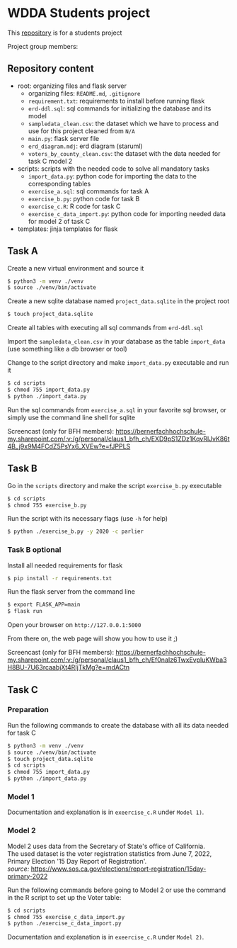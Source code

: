 # WDDA Students project

This [repository](https://github.com/HaKePlan/bfh-wdda) is for a students project

Project group members:

## Repository content
* root: organizing files and flask server
  * organizing files: `README.md`, `.gitignore`
  * `requirement.txt`: requirements to install before running flask
  * `erd-ddl.sql`: sql commands for initializing the database and its model
  * `sampledata_clean.csv`: the dataset which we have to process and use for this project cleaned from `N/A`
  * `main.py`: flask server file
  * `erd_diagram.mdj`: erd diagram (staruml)
  * `voters_by_county_clean.csv`: the dataset with the data needed for task C model 2
* scripts: scripts with the needed code to solve all mandatory tasks
  * `import_data.py`: python code for importing the data to the corresponding tables
  * `exercise_a.sql`: sql commands for task A
  * `exercise_b.py`: python code for task B
  * `exercise_c.R`: R code for task C
  * `exercise_c_data_import.py`: python code for importing needed data for model 2 of task C
* templates: jinja templates for flask

## Task A
Create a new virtual environment and source it
```bash
$ python3 -m venv ./venv
$ source ./venv/bin/activate
```

Create a new sqlite database named `project_data.sqlite` in the project root
```bash
$ touch project_data.sqlite
```

Create all tables with executing all sql commands from `erd-ddl.sql`

Import the `sampledata_clean.csv` in your database as the table `import_data` (use something like a db browser or tool)

<div style="page-break-after: always;"></div>

Change to the script directory and make `import_data.py` executable and run it
```bash
$ cd scripts
$ chmod 755 import_data.py
$ python ./import_data.py
```

Run the sql commands from `exercise_a.sql` in your favorite sql browser, or simply use the command line shell for sqlite

Screencast (only for BFH members): https://bernerfachhochschule-my.sharepoint.com/:v:/g/personal/claus1_bfh_ch/EXD9pS1ZDz1KqvRlJvK86t4B_j9x9M4FCdZ5PsYx6_XVEw?e=fJPPLS

## Task B
Go in the `scripts` directory and make the script `exercise_b.py` executable
```bash
$ cd scripts
$ chmod 755 exercise_b.py
```

Run the script with its necessary flags (use `-h` for help)
```bash
$ python ./exercise_b.py -y 2020 -c parlier
```

### Task B optional
Install all needed requirements for flask
```bash
$ pip install -r requirements.txt
```

Run the flask server from the command line
```bash
$ export FLASK_APP=main
$ flask run
```

Open your browser on `http://127.0.0.1:5000`

From there on, the web page will show you how to use it ;)

Screencast (only for BFH members): https://bernerfachhochschule-my.sharepoint.com/:v:/g/personal/claus1_bfh_ch/Ef0naIz6TwxEvpluKWba3H8BU-7U63rcaabjXt4RIjTkMg?e=mdACtn

<div style="page-break-after: always;"></div>

## Task C
### Preparation
Run the following commands to create the database with all its data needed for task C
```bash
$ python3 -m venv ./venv
$ source ./venv/bin/activate
$ touch project_data.sqlite
$ cd scripts
$ chmod 755 import_data.py
$ python ./import_data.py
```

### Model 1
Documentation and explanation is in `exeercise_c.R` under `Model 1)`.

### Model 2
Model 2 uses data from the Secretary of State's office of California.  
The used dataset is the voter registration statistics from June 7, 2022, Primary Election '15 Day Report of Registration'.   
*source:* https://www.sos.ca.gov/elections/report-registration/15day-primary-2022

Run the following commands before going to Model 2 or use the command in the R script to set up the Voter table:
```bash
$ cd scripts
$ chmod 755 exercise_c_data_import.py
$ python ./exercise_c_data_import.py
```

Documentation and explanation is in `exeercise_c.R` under `Model 2)`.
